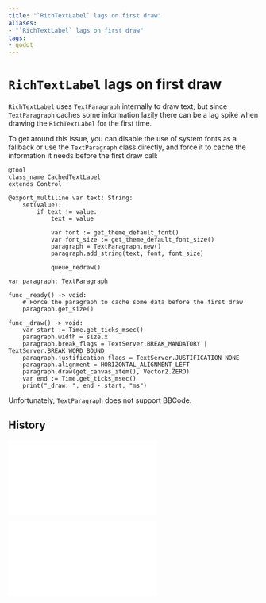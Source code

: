 ```yaml
---
title: "`RichTextLabel` lags on first draw"
aliases:
- "`RichTextLabel` lags on first draw"
tags:
- godot
---
```


# `RichTextLabel` lags on first draw

`RichTextLabel` uses `TextParagraph` internally to draw text, but since `TextParagraph` caches some information lazily there can be a lag spike when drawing the `RichTextLabel` for the first time.

To get around this issue, you can disable the use of system fonts as a fallback or use the `TextParagraph` class directly, and force it to cache the information it needs before the first draw call:

```gdscript
@tool
class_name CachedTextLabel
extends Control

@export_multiline var text: String:
	set(value):
		if text != value:
			text = value

			var font := get_theme_default_font()
			var font_size := get_theme_default_font_size()
			paragraph = TextParagraph.new()
			paragraph.add_string(text, font, font_size)

			queue_redraw()

var paragraph: TextParagraph

func _ready() -> void:
	# Force the paragraph to cache some data before the first draw
	paragraph.get_size()

func _draw() -> void:
	var start := Time.get_ticks_msec()
	paragraph.width = size.x
	paragraph.break_flags = TextServer.BREAK_MANDATORY | TextServer.BREAK_WORD_BOUND
	paragraph.justification_flags = TextServer.JUSTIFICATION_NONE
	paragraph.alignment = HORIZONTAL_ALIGNMENT_LEFT
	paragraph.draw(get_canvas_item(), Vector2.ZERO)
	var end := Time.get_ticks_msec()
	print("_draw: ", end - start, "ms")
```

Unfortunately, `TextParagraph` does not support BBCode.

## History

![20240607184945](../entries/20240607184945.md)

![20240611220958](../entries/20240611220958.md)
